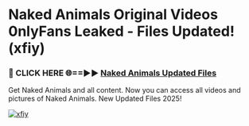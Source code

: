# Naked Animals Original Videos 0nlyFans Leaked - Files Updated! (xfiy)

<h3>🔴 CLICK HERE 🌐==►► <a href="https://tinyurl.com/up5wt9bj" rel="nofollow">Naked Animals Updated Files</a></h3>

Get Naked Animals and all content. Now you can access all videos and pictures of Naked Animals. New Updated Files 2025!

[![xfiy](https://i.imgur.com/ABiUzMV.gif)](https://tinyurl.com/up5wt9bj)
